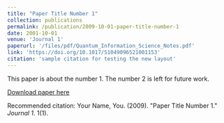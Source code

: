 ```yaml
---
title: "Paper Title Number 1"
collection: publications
permalink: /publication/2009-10-01-paper-title-number-1
date: 2001-10-01
venue: 'Journal 1'
paperurl: '/files/pdf/Quantum_Information_Science_Notes.pdf'
link: 'https://doi.org/10.1017/S1049096521001153'
citation: 'sample citation for testing the new layout'
---
```



This paper is about the number 1. The number 2 is left for future work.

[Download paper here](http://academicpages.github.io/files/paper1.pdf)

Recommended citation: Your Name, You. (2009). "Paper Title Number 1." <i>Journal 1</i>. 1(1).
